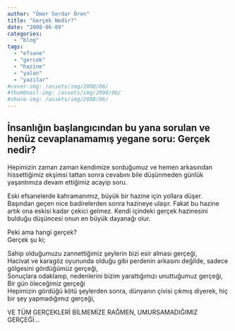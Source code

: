 ```yaml
---
author: "Ömer Serdar Ören"
title: "Gerçek Nedir?"
date: "2008-06-09"
categories: 
  - "blog"
tags: 
  - "efsane"
  - "gercek"
  - "hazine"
  - "yalan"
  - "yazilar"
#cover-img: /assets/img/2008/06/
#thumbnail-img: /assets/img/2008/06/
#share-img: /assets/img/2008/06/
---
```


## İnsanlığın başlangıcından bu yana sorulan ve henüz cevaplanamamış yegane soru: Gerçek nedir?

Hepimizin zaman zaman kendimize sorduğumuz ve hemen arkasından hissettiğimiz ekşimsi tattan sonra cevabını bile düşünmeden günlük yaşantımıza devam ettiğimiz acayip soru.

Eski efsanelerde kahramanımız, büyük bir hazine için yollara düşer. Başından geçen nice badirelerden sonra hazineye ulaşır. Fakat bu hazine artık ona eskisi kadar çekici gelmez. Kendi içindeki gerçek hazinesini bulduğu düşüncesi onun en büyük dayanağı olur.

Peki ama hangi gerçek?  
Gerçek şu ki;

Sahip olduğumuzu zannettiğimiz şeylerin bizi esir alması gerçeği,  
Hacivat ve karagöz oyununda olduğu gibi perdenin arkasını değilde, sadece gölgesini gördüğümüz gerçeği,  
Sonuçlara odaklanıp, nedenlerini bizim yarattığımızı unuttuğumuz gerçeği,  
Bir gün öleceğimiz gerçeği  
Hepimizin gördüğü kötü şeylerden sonra, dünyanın çivisi çıkmış diyerek, hiç bir şey yapmadığımız gerçeği,

VE TÜM GERÇEKLERİ BİLMEMİZE RAĞMEN, UMURSAMADIĞIMIZ GERÇEĞİ…
